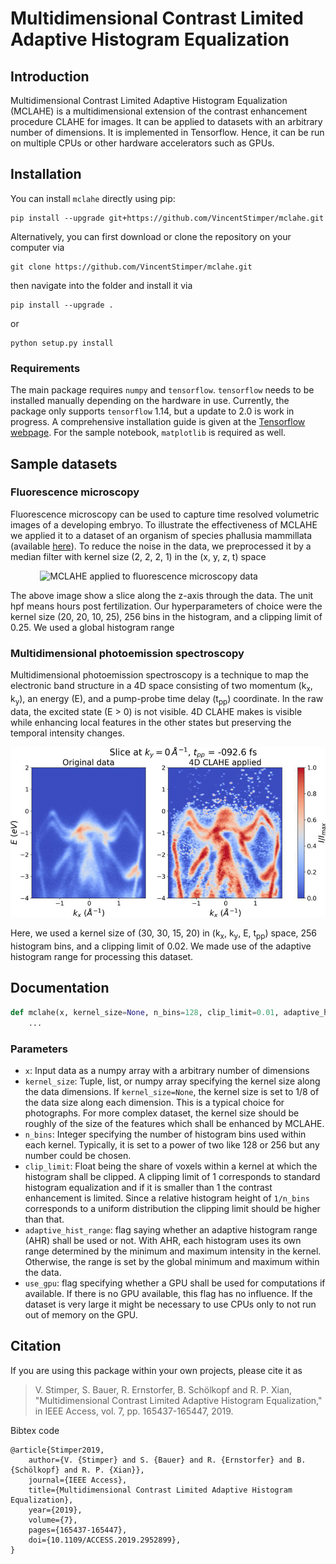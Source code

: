 # Multidimensional Contrast Limited Adaptive Histogram Equalization

## Introduction

Multidimensional Contrast Limited Adaptive Histogram Equalization (MCLAHE) is a multidimensional extension of the
contrast enhancement procedure CLAHE for images. It can be applied to datasets with an arbitrary number of dimensions.
It is implemented in Tensorflow. Hence, it can be run on multiple CPUs or other hardware accelerators such as GPUs.


## Installation

You can install `mclahe` directly using pip:
```
pip install --upgrade git+https://github.com/VincentStimper/mclahe.git
```
Alternatively, you can first download or clone the repository on your computer via
```
git clone https://github.com/VincentStimper/mclahe.git
```
then navigate into the folder and install it via
```
pip install --upgrade .
```
or 
```
python setup.py install
```

### Requirements

The main package requires `numpy` and `tensorflow`. `tensorflow` needs to be installed manually depending on the hardware
in use. Currently, the package only supports `tensorflow` 1.14, but a update to 2.0 is work in progress. A comprehensive installation guide is given at the [Tensorflow webpage](https://www.tensorflow.org/install).
For the sample notebook, `matplotlib` is required as well. 


## Sample datasets

### Fluorescence microscopy

Fluorescence microscopy can be used to capture time resolved volumetric images of a developing embryo. To illustrate the
effectiveness of MCLAHE we applied it to a dataset of an organism of species phallusia mammillata (available
[here](http://bioemergences.iscpif.fr/bioemergences/openworkflow-datasets.php)). To reduce the noise in the data, we
preprocessed it by a median filter with kernel size (2, 2, 2, 1) in the (x, y, z, t) space 

&nbsp;&nbsp;&nbsp;&nbsp;&nbsp;&nbsp;&nbsp;&nbsp;&nbsp;&nbsp;&nbsp;&nbsp;![MCLAHE applied to fluorescence microscopy data](https://github.com/VincentStimper/mclahe/blob/master/images/demo_fm.gif "MCLAHE applied to fluorescence microscopy data")

The above image show a slice along the z-axis through the data. The unit hpf means hours post fertilization. Our
hyperparameters of choice were the kernel size (20, 20, 10, 25), 256 bins in the histogram, and a clipping limit of
0.25. We used a global histogram range


### Multidimensional photoemission spectroscopy

Multidimensional photoemission spectroscopy is a technique to map the electronic band structure in a 4D space consisting
of two momentum (k<sub>x</sub>, k<sub>y</sub>), an energy (E), and a pump-probe time delay (t<sub>pp</sub>) coordinate. In the raw data, the excited
state (E > 0) is not visible. 4D CLAHE makes is visible while enhancing local features in the other states but preserving
the temporal intensity changes.

![MCLAHE applied to MPES data](https://github.com/VincentStimper/mclahe/blob/master/images/demo_mpes.gif "MCLAHE applied to MPES data")

Here, we used a kernel size of (30, 30, 15, 20) in (k<sub>x</sub>, k<sub>y</sub>, E, t<sub>pp</sub>) space, 256 histogram bins, and
a clipping limit of 0.02. We made use of the adaptive histogram range for processing this dataset.


## Documentation

```python
def mclahe(x, kernel_size=None, n_bins=128, clip_limit=0.01, adaptive_hist_range=False, use_gpu=True):
    ...
```

### Parameters

* `x`: Input data as a numpy array with a arbitrary number of dimensions
* `kernel_size`: Tuple, list, or numpy array specifying the kernel size along the data dimensions. If `kernel_size=None`,
the kernel size is set to 1/8 of the data size along each dimension. This is a typical choice for photographs. For more
complex dataset, the kernel size should be roughly of the size of the features which shall be enhanced by MCLAHE.
* `n_bins`: Integer specifying the number of histogram bins used within each kernel. Typically, it is set to a power of
two like 128 or 256 but any number could be chosen.
* `clip_limit`: Float being the share of voxels within a kernel at which the histogram shall be clipped. A clipping
limit of 1 corresponds to standard histogram equalization and if it is smaller than 1 the contrast enhancement is
limited. Since a relative histogram height of `1/n_bins` corresponds to a uniform distribution the clipping limit should
be higher than that.
* `adaptive_hist_range`: flag saying whether an adaptive histogram range (AHR) shall be used or not. With AHR, each
histogram uses its own range determined by the minimum and maximum intensity in the kernel. Otherwise, the range is set
by the global minimum and maximum within the data.
* `use_gpu`: flag specifying whether a GPU shall be used for computations if available. If there is no GPU available,
this flag has no influence. If the dataset is very large it might be necessary to use CPUs only to not run out of memory
on the GPU.


## Citation

If you are using this package within your own projects, please cite it as
> V. Stimper, S. Bauer, R. Ernstorfer, B. Schölkopf and R. P. Xian, "Multidimensional Contrast Limited Adaptive Histogram Equalization," in IEEE Access, vol. 7, pp. 165437-165447, 2019.

Bibtex code
```
@article{Stimper2019,
    author={V. {Stimper} and S. {Bauer} and R. {Ernstorfer} and B. {Schölkopf} and R. P. {Xian}},
    journal={IEEE Access},
    title={Multidimensional Contrast Limited Adaptive Histogram Equalization},
    year={2019},
    volume={7}, 
    pages={165437-165447},
    doi={10.1109/ACCESS.2019.2952899},
}
```
